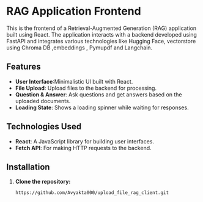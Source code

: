 # RAG Application Frontend

This is the frontend of a Retrieval-Augmented Generation (RAG) application built using React. The application interacts with a backend developed using FastAPI and integrates various technologies like Hugging Face, vectorstore using Chroma DB ,embeddings , Pymupdf and Langchain.

## Features

- **User Interface**:Minimalistic UI built with React.
- **File Upload**: Upload files to the backend for processing.
- **Question & Answer**: Ask questions and get answers based on the uploaded documents.
- **Loading State**: Shows a loading spinner while waiting for responses.

## Technologies Used

- **React**: A JavaScript library for building user interfaces.
- **Fetch API**: For making HTTP requests to the backend.

## Installation

1. **Clone the repository:**

   ```bash
   https://github.com/Avyakta000/upload_file_rag_client.git
